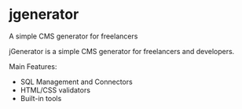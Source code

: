 # jgenerator
A simple CMS generator for freelancers

jGenerator is a simple CMS generator for freelancers and developers.

Main Features:
- SQL Management and Connectors
- HTML/CSS validators
- Built-in tools
